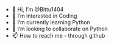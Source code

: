 - 👋 Hi, I’m @Bittu1404
- 👀 I’m interested in Coding
- 🌱 I’m currently learning Python
- 💞️ I’m looking to collaborate on Python
- 📫 How to reach me - through github

<!---
Bittu1404/Bittu1404 is a ✨ special ✨ repository because its `README.md` (this file) appears on your GitHub profile.
You can click the Preview link to take a look at your changes.
--->
